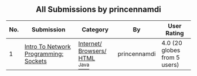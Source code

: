 ﻿<div align="center">

## All Submissions by princennamdi

</div>

No.  | Submission | Category | By   | User Rating
---- | ---------- | -------- | ---- | -----------
1 | [Intro To Network Programming: Sockets<br />](https://github.com/Planet-Source-Code/princennamdi-intro-to-network-programming-sockets__2-6699) | [Internet/ Browsers/ HTML<br /><sup>Java</sup>](../ByCategory/internet-browsers-html__2-68.md) | princennamdi | 4.0 (20 globes from 5 users)
